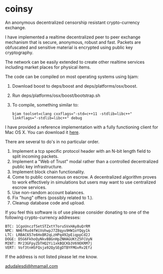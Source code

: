 coinsy
======

An anonymous decentralized censorship resistant crypto-currency exchange.

I have implemented a realtime decentralized peer to peer exchange mechanism that is secure, anonymous, robust and fast. Packets are obfuscated and sensitive material is encrypted using public key cryptography.

The network can be easily extended to create other realtime services including market places for physical items.

The code can be compiled on most operating systems using bjam:

1. Download boost to deps/boost and deps/platforms/osx/boost.
2. Run deps/platforms/osx/boost/bootstrap.sh
3. To compile, something similar to:

	`bjam toolset=clang cxxflags="-std=c++11 -stdlib=libc++" linkflags="-stdlib=libc++" debug`

I have provided a reference implementation with a fully functioning client for Mac OS X. You can download it [here](http://hidemyass.com/files/1kC6c/).

There are several to do's in no particular order.

1. Implement a tcp specific protocol header with an N-bit length field to split incoming packets.
2. Implement a "Web of Trust" modal rather than a controlled decentralized public key infrastructure.
3. Implement block chain functionality.
4. Come to public consensus on escrow. A decentralized algorithm proves to work effectively in simulations but users may want to use centralized escrow services.
5. Use non-random account balances.
6. Fix "hung" offers (possibly related to 1.).
7. Cleanup database code and upload.

If you feel this software is of use please consider donating to one of the following crypto-currency addresses:

	BTC: 1CgoUnczfSetSTZxtY7oruSVxHAy8uQrRM
	NMC: NH6fRud4fWiVohwpJ7Z8qyu9HW1oYQqy1k
	LTC: LRBAC657e6HxBR2qLzHPq492pEiqppCd2J
	DOGE: D5G6FkhoQyNkvBBGnHpZNHAGUKtZ5FCUyN
	MINT: Mr23GFpyZbTHQ2Yi1xkBQCKb3V69EKRM7j
	VERT: Vof3tnHSFQsja92QySEgDTBYFMGvRv2Efz
	
If the address is not listed please let me know.

adudalesdi@hmamail.com